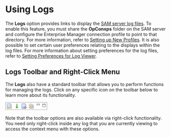# Using Logs

The **Logs** option provides links to display the [SAM server log files](Types-of-Logs.md). To enable this feature, you
must share the **OpConxps** folder on the SAM server and configure the
Enterprise Manager connection profile to point to that directory. For
more information, refer to [Setting up New Profiles](Managing-Connection-Profiles.md). It is also
possible to set certain user preferences relating to the displays within
the log files. For more information about setting preferences for the
log files, refer to [Setting Preferences for Log Viewer](Preferences-for-Log-Viewer.md).

## Logs Toolbar and Right-Click Menu

The **Logs** also have a standard toolbar that allows you to perform
functions for managing the logs. Click on any specific icon on the
toolbar below to learn more about its functionality.

![Logs toolbar](../../../Resources/Images/EM/EMlogstoolbar.png)

Note that the toolbar options are also available via right-click
functionality. You need only right-click inside any log that you are
currently viewing to access the context menu with these options.
